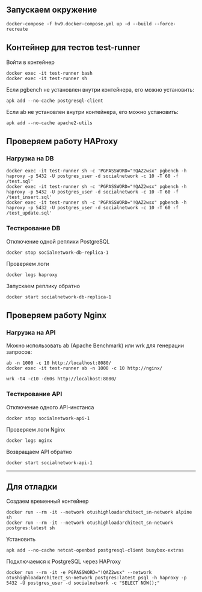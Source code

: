 ## Запускаем окружение

```shell
docker-compose -f hw9.docker-compose.yml up -d --build --force-recreate
```

## Контейнер для тестов test-runner

Войти в контейнер

```shell
docker exec -it test-runner bash
docker exec -it test-runner sh
```

Если pgbench не установлен внутри контейнера, его можно установить:

```shell
apk add --no-cache postgresql-client
```

Если ab не установлен внутри контейнера, его можно установить:

```shell
apk add --no-cache apache2-utils
```

## Проверяем работу HAProxy

### Нагрузка на DB

```shell
docker exec -it test-runner sh -c 'PGPASSWORD="!QAZ2wsx" pgbench -h haproxy -p 5432 -U postgres_user -d socialnetwork -c 10 -T 60 -f /test.sql'
docker exec -it test-runner sh -c 'PGPASSWORD="!QAZ2wsx" pgbench -h haproxy -p 5432 -U postgres_user -d socialnetwork -c 10 -T 60 -f /test_insert.sql'
docker exec -it test-runner sh -c 'PGPASSWORD="!QAZ2wsx" pgbench -h haproxy -p 5432 -U postgres_user -d socialnetwork -c 10 -T 60 -f /test_update.sql'
```

### Тестирование DB

Отключение одной реплики PostgreSQL
```shell
docker stop socialnetwork-db-replica-1
```

Проверяем логи
```shell
docker logs haproxy
```

Запускаем реплику обратно
```shell
docker start socialnetwork-db-replica-1
```

## Проверяем работу Nginx

### Нагрузка на API

Можно использовать ab (Apache Benchmark) или wrk для генерации запросов:
```shell
ab -n 1000 -c 10 http://localhost:8080/
docker exec -it test-runner ab -n 1000 -c 10 http://nginx/

wrk -t4 -c10 -d60s http://localhost:8080/
```

### Тестирование API

Отключение одного API-инстанса
```shell
docker stop socialnetwork-api-1
```

Проверяем логи Nginx
```shell
docker logs nginx
```

Возвращаем API обратно
```shell
docker start socialnetwork-api-1
```



-----------
Для отладки
-----------

Создаем временный контейнер
```shell
docker run --rm -it --network otushighloadarchitect_sn-network alpine sh
docker run --rm -it --network otushighloadarchitect_sn-network postgres:latest sh
```

Установить
```shell
apk add --no-cache netcat-openbsd postgresql-client busybox-extras
```

Подключаемся к PostgreSQL через HAProxy
```shell
docker run --rm -it -e PGPASSWORD="!QAZ2wsx" --network otushighloadarchitect_sn-network postgres:latest psql -h haproxy -p 5432 -U postgres_user -d socialnetwork -c "SELECT NOW();"
```